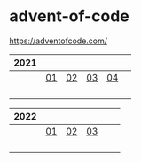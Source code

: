 # advent-of-code
 
 https://adventofcode.com/


|2021|  |  |  |  |  |
|----|--|--|--|--|--|
|    |[01](2021/01/solution.ipynb)|[02](2021/02/solution.ipynb)|[03](2021/03/solution.ipynb)|[04](2021/04/solution.ipynb)||[05](2021/05/solution.ipynb)|
|    ||||||[06](2021/06/solution.ipynb)|||||[07](2021/07/solution.ipynb)||||[08](2021/08/solution.ipynb)|||[09](2021/09/solution.ipynb)||[10](2021/10/solution.ipynb)|
|    ||||||[11](2021/11/solution.ipynb)|||||[12](2021/12/solution.ipynb)||||[13](2021/13/solution.ipynb)|||[14](2021/14/solution.ipynb)||[15](2021/15/solution.ipynb)|
|    ||||||[16](2021/16/solution.ipynb)|||||[17](2021/17/solution.ipynb)||||[18](2021/18/solution.ipynb)|||[19](2021/19/solution.ipynb)||[20](2021/20/solution.ipynb)|
|    ||||||[21](2021/21/solution.ipynb)|||||[22](2021/22/solution.ipynb)||||[23](2021/23/solution.ipynb)|||[24](2021/24/solution.ipynb)||[25](2021/25/solution.ipynb)|


|2022|  |  |  |  |  |
|----|--|--|--|--|--|
|    |[01](2022/01/solution.ipynb)|[02](2022/02/solution.ipynb)|[03](2022/03/solution.ipynb)|||[04](2022/04/solution.ipynb)||[05](2022/05/solution.ipynb)|
|    ||||||[06](2022/06/solution.ipynb)|||||[07](2022/07/solution.ipynb)||||[08](2022/08/solution.ipynb)|||[09](2022/09/solution.ipynb)||[10](2022/10/solution.ipynb)|
|    ||||||[11](2022/11/solution.ipynb)|||||[12](2022/12/solution.ipynb)||||[13](2022/13/solution.ipynb)|||[14](2022/14/solution.ipynb)||[15](2022/15/solution.ipynb)|
|    ||||||[16](2022/16/solution.ipynb)|||||[17](2022/17/solution.ipynb)||||[18](2022/18/solution.ipynb)|||[19](2022/19/solution.ipynb)||[20](2022/20/solution.ipynb)|
|    ||||||[21](2022/21/solution.ipynb)|||||[22](2022/22/solution.ipynb)||||[23](2022/23/solution.ipynb)|||[24](2022/24/solution.ipynb)||[25](2022/25/solution.ipynb)|